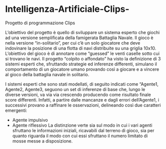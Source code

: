 # Intelligenza-Artificiale-Clips-
Progetto di programmazione Clips

L’obiettivo del progetto è quello di sviluppare un sistema esperto che giochi ad una versione semplificata della famigerata Battaglia Navale. Il gioco è nella versione “in-solitario”, per cui c’è un solo giocatore che deve indovinare la posizione di una flotta di navi distribuite su una griglia 10x10. L’obiettivo del gioco è di annotare come “guessed” le venti caselle sotto cui si trovano le navi.
Il progetto “colpito o affondato” ha visto la definizione di 3 sistemi esperti che, sfruttando strategie ed inferenze differenti, simulano il comportamento di un giocatore umano provando così a giocare e a vincere al gioco della battaglia navale in solitario.

I sistemi esperti che sono stati modellati, di seguito indicati come “Agente1, Agente2, Agente3, seguono un set di inferenze di base che, lungo le diverse versioni, va via via crescendo producendo come risultato finale score differenti. 
Infatti, a partire dalle mancanze e dagli errori dell’Agente1, i successivi provano a raffinare le osservazioni, delineando così due caratteri emergenti:
- Agente impulsivo
- Agente riflessivo
La distinzione verte sia sul modo in cui i vari agenti sfruttano le informazioni iniziali, ricavabili dal terreno di gioco, sia per quanto riguarda il modo con cui essi sfruttano il numero limitato di mosse messe a disposizione.
